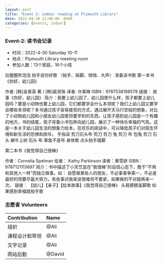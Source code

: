 ```yaml
---
layout: post
title: "Event 2: indoor reading at Plymouth Library"
date: 2022-04-30 21:00:00 -0600
categories: [events, indoor]
---
```


### Event-2: 读书会记录

- 时间：2022-4-30 Saturday 10-11
- 地点：Plymouth Library meeting room
- 参加人数：13个家庭，16个小孩


拉圈圈吹泡泡
拍手说你好歌 （拍手、跺脚、悄悄、大声）
准备读书歌
第一本书《你好，幼儿园》

作者: [韩]金善英 著 / [韩]裴贤珠 
译者: 许美琳
ISBN：9787538188578
链接： 故事《你好，幼儿园》
简介：我要上幼儿园了，幼儿园里什么样，孩子都要上幼儿园吗？要是小动物也要上幼儿园，它们都要学会什么本领呢？我们上幼儿园又要学会哪些本领呢？本书通过孩子容易接受的方式，通过展开天马行空般的想象，对比了小动物幼儿园和小朋友幼儿园里将要学到的东西，让孩子感到幼儿园是一个有趣的地方，书的结尾，孩子背着小书包奔向幼儿园，展示了一种快乐幸福的气氛。这是一本关于幼儿园生活的想象力绘本，在欢乐的阅读中，可以降低孩子们对陌生环境和新生活的恐惧和排斥。
手指谣 剪刀石头布
剪刀 剪刀 兔
剪刀 布 包兔
剪刀 石头 蜗牛上树
石头 布 章鱼不是布
身体歌
点头拍手踏脚


第二本书《我觉得自己很棒》

作者：Cornelia Spelman
绘者： Kathy Parkinson
译者：黄雪妍
ISBN：9787121113697
简介：书中描述了小天竺鼠在“我很棒”的自信心态下，敢于“不用和其他人一样”而独立做事。如： 自愿做某些人的朋友，不必事事争第一，不必是最好的但要尽最大努力，有些事对我来说很难但不要紧，如果做的不对就再来一次。
链接： 【幼儿】【亲子】【绘本故事】《我觉得自己很棒》
头肩膀膝盖脚歌
如果感到幸福就拍手歌

### 志愿者 Volunteers

| Contribution   | Name          |
| :------------- | :------------ |
| 组织           | @Ali          |
| 课程设计和带领 | @Ali       |
| 文字记录       | @Ali       |
| 网站后勤       | @David        |


